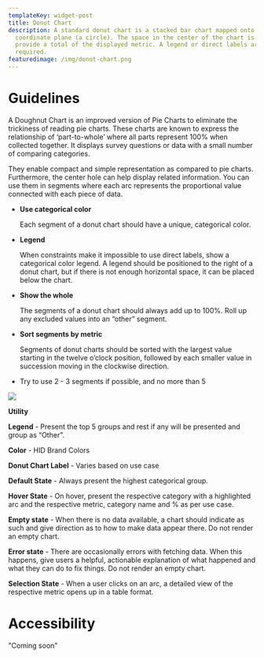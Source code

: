 ```yaml
---
templateKey: widget-post
title: Donut Chart
description: A standard donut chart is a stacked bar chart mapped onto a polar
  coordinate plane (a circle). The space in the center of the chart is used to
  provide a total of the displayed metric. A legend or direct labels are
  required.
featuredimage: /img/donut-chart.png
---
```

# **Guidelines**

A Doughnut Chart is an improved version of Pie Charts to eliminate the trickiness of reading pie charts. These charts are known to express the relationship of ‘part-to-whole’ where all parts represent 100% when collected together. It displays survey questions or data with a small number of comparing categories.

They enable compact and simple representation as compared to pie charts. Furthermore, the center hole can help display related information. You can use them in segments where each arc represents the proportional value connected with each piece of data.

* **Use categorical color**

  Each segment of a donut chart should have a unique, categorical color.
* **Legend**

  When constraints make it impossible to use direct labels, show a categorical color legend. A legend should be positioned to the right of a donut chart, but if there is not enough horizontal space, it can be placed below the chart.
* **Show the whole**

  The segments of a donut chart should always add up to 100%. Roll up any excluded values into an “other” segment.
* **Sort segments by metric**

  Segments of donut charts should be sorted with the largest value starting in the twelve o’clock position, followed by each smaller value in succession moving in the clockwise direction.
* Try to use 2 - 3 segments if possible, and no more than 5

![](/img/donut-chart.png)

**Utility**

**Legend** - Present the top 5 groups and rest if any will be presented and group as “Other”.

**Color** - HID Brand Colors

**Donut Chart Label** - Varies based on use case

**Default State** - Always present the highest categorical group.

**Hover State** - On hover, present the respective category with a highlighted arc and the respective metric, category name and % as per use case.

**Empty state** - When there is no data available, a chart should indicate as such and give direction as to how to make data appear there. Do not render an empty chart.

**Error state** - There are occasionally errors with fetching data. When this happens, give users a helpful, actionable explanation of what happened and what they can do to fix things. Do not render an empty chart.

**Selection State** - When a user clicks on an arc, a detailed view of the respective metric opens up in a table format.

# **Accessibility**

"Coming soon"